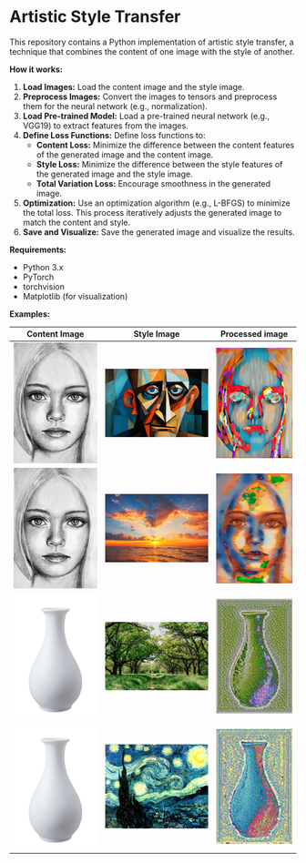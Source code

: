 # Artistic Style Transfer

This repository contains a Python implementation of artistic style transfer, a technique that combines the content of one image with the style of another.

**How it works:**

1. **Load Images:** Load the content image and the style image.
2. **Preprocess Images:** Convert the images to tensors and preprocess them for the neural network (e.g., normalization).
3. **Load Pre-trained Model:** Load a pre-trained neural network (e.g., VGG19) to extract features from the images.
4. **Define Loss Functions:** Define loss functions to:
   - **Content Loss:** Minimize the difference between the content features of the generated image and the content image.
   - **Style Loss:** Minimize the difference between the style features of the generated image and the style image.
   - **Total Variation Loss:** Encourage smoothness in the generated image.
5. **Optimization:** Use an optimization algorithm (e.g., L-BFGS) to minimize the total loss. This process iteratively adjusts the generated image to match the content and style.
6. **Save and Visualize:** Save the generated image and visualize the results.

**Requirements:**

- Python 3.x
- PyTorch
- torchvision
- Matplotlib (for visualization)

**Examples:**

| Content Image                           | Style Image                                    | Processed image                                         |
|-----------------------------------------|------------------------------------------------|---------------------------------------------------------|
| ![GitHub Image](./InputImages/sketch.jpg) | ![GitHub Image](./InputImages/picasso.jpg)     | ![GitHub Image](./ProcessedImages/sketch_picasso.jpg)   |
| ![GitHub Image](./InputImages/sketch.jpg) | ![GitHub Image](./InputImages/sunset.jpg)      | ![GitHub Image](./ProcessedImages/sketch_sunset.jpg)    |
| ![GitHub Image](./InputImages/vase.jpg) | ![GitHub Image](./InputImages/greenforest.jpg) | ![GitHub Image](./ProcessedImages/vase_greenforest.jpg) |
| ![GitHub Image](./InputImages/vase.jpg) | ![GitHub Image](./InputImages/starrynight.jpg) | ![GitHub Image](./ProcessedImages/vase_starrynight.jpg) |
